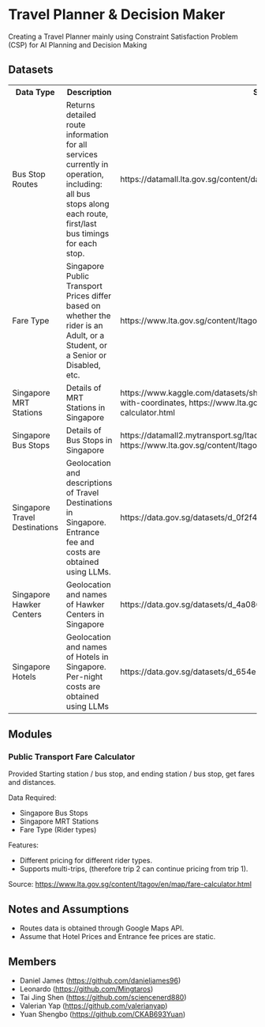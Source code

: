 # Travel Planner & Decision Maker
Creating a Travel Planner mainly using Constraint Satisfaction Problem (CSP) for AI Planning and Decision Making

## Datasets
<table>
    <tr>
        <th>Data Type</th><th>Description</th><th>Source</th><th>Path</th>
    </tr><tr>
        <td>Bus Stop Routes</td><td>Returns detailed route information for all services currently in operation, including:  all bus stops along each route, first/last bus timings for each stop.</td><td>https://datamall.lta.gov.sg/content/datamall/en/dynamic-data.html</td><td>data/bus_routes.csv</td>
    </tr><tr>
        <td>Fare Type</td><td>Singapore Public Transport Prices differ based on whether the rider is an Adult, or a Student, or a Senior or Disabled, etc.</td><td>https://www.lta.gov.sg/content/ltagov/en/map/fare-calculator.html</td><td>data/fare_type.json</td>
    </tr><tr>
        <td>Singapore MRT Stations</td><td>Details of MRT Stations in Singapore</td><td>https://www.kaggle.com/datasets/shengjunlim/singapore-mrt-lrt-stations-with-coordinates, https://www.lta.gov.sg/content/ltagov/en/map/fare-calculator.html</td><td>data/mrt_stations.csv</td>
    </tr><tr>
        <td>Singapore Bus Stops</td><td>Details of Bus Stops in Singapore</td><td>https://datamall2.mytransport.sg/ltaodataservice/BusStops, https://www.lta.gov.sg/content/ltagov/en/map/fare-calculator.html</td><td>data/bus_stops.csv</td>
    </tr><tr>
        <td>Singapore Travel Destinations</td><td>Geolocation and descriptions of Travel Destinations in Singapore. Entrance fee and costs are obtained using LLMs.</td><td>https://data.gov.sg/datasets/d_0f2f47515425404e6c9d2a040dd87354/view</td><td>data/attractions.csv</td>
    </tr><tr>
        <td>Singapore Hawker Centers</td><td>Geolocation and names of Hawker Centers in Singapore</td><td>https://data.gov.sg/datasets/d_4a086da0a5553be1d89383cd90d07ecd/view</td><td>data/hawker_centers.csv</td>
    </tr><tr>
        <td>Singapore Hotels</td><td>Geolocation and names of Hotels in Singapore. Per-night costs are obtained using LLMs</td><td>https://data.gov.sg/datasets/d_654e22f14e5bb817423f0e0c9ac4f632/view</td><td>data/hotels.csv</td>
    </tr>
</table>

## Modules
### Public Transport Fare Calculator
Provided Starting station / bus stop, and ending station / bus stop, get fares and distances.

Data Required:
- Singapore Bus Stops
- Singapore MRT Stations
- Fare Type (Rider types)

Features:
- Different pricing for different rider types.
- Supports multi-trips, (therefore trip 2 can continue pricing from trip 1).

Source: https://www.lta.gov.sg/content/ltagov/en/map/fare-calculator.html

## Notes and Assumptions
- Routes data is obtained through Google Maps API.
- Assume that Hotel Prices and Entrance fee prices are static.

## Members
- Daniel James (https://github.com/danieljames96)
- Leonardo (https://github.com/Mingtaros)
- Tai Jing Shen (https://github.com/sciencenerd880)
- Valerian Yap (https://github.com/valerianyap)
- Yuan Shengbo (https://github.com/CKAB693Yuan)
